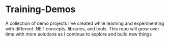 # Training-Demos
A collection of demo projects I've created while learning and experimenting with different .NET concepts, libraries, and tools. This repo will grow over time with more solutions as I continue to explore and build new things
